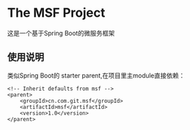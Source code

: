 # The MSF Project #
这是一个基于Spring Boot的微服务框架

## 使用说明 ##
类似Spring Boot的 starter parent,在项目里主module直接依赖：

    <!-- Inherit defaults from msf -->
    <parent>
        <groupId>cn.com.git.msf</groupId>
        <artifactId>msf</artifactId>
        <version>1.0</version>
    </parent>
